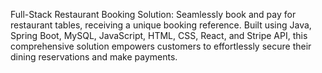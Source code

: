 Full-Stack Restaurant Booking Solution: Seamlessly book and pay for restaurant tables, receiving a unique booking reference.
Built using Java, Spring Boot, MySQL, JavaScript, HTML, CSS, React, and Stripe API, this comprehensive solution empowers 
customers to effortlessly secure their dining reservations and make payments.
